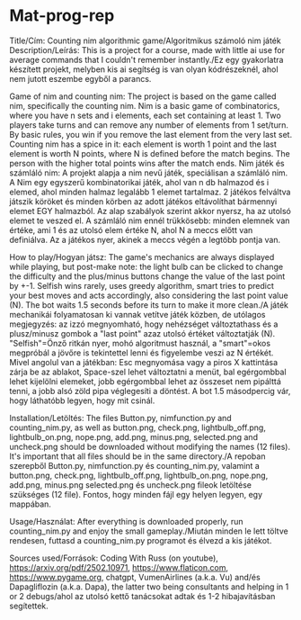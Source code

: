 # Mat-prog-rep
Title/Cím: Counting nim algorithmic game/Algoritmikus számoló nim játék
Description/Leírás: This is a project for a course, made with little ai use for average commands that I couldn't remember instantly./Ez egy gyakorlatra készített projekt, melyben kis ai segítség is van olyan kódrészeknél, ahol nem jutott eszembe egyből a parancs.

Game of nim and counting nim: The project is based on the game called nim, specifically the counting nim. Nim is a basic game of combinatorics, where you have n sets and i elements, each set containing at least 1. Two players take turns and can remove any number of elements from 1 set/turn. By basic rules, you win if you remove the last element from the very last set. Counting nim has a spice in it: each element is worth 1 point and the last element is worth N points, where N is defined before the match begins. The person with the higher total points wins after the match ends. 
Nim játék és számláló nim: A projekt alapja a nim nevű játék, speciálisan a számláló nim. A Nim egy egyszerű kombinatorikai játék, ahol van n db halmazod és i elemed, ahol minden halmaz legalább 1 elemet tartalmaz. 2 játékos felváltva játszik köröket és minden körben az adott játékos eltávolíthat bármennyi elemet EGY halmazból. Az alap szabályok szerint akkor nyersz, ha az utolsó elemet te veszed el. A számláló nim ennél trükkösebb: minden elemnek van értéke, ami 1 és az utolsó elem értéke N, ahol N a meccs előtt van definiálva. Az a játékos nyer, akinek a meccs végén a legtöbb pontja van.

How to play/Hogyan játsz: The game's mechanics are always displayed while playing, but post-make note: the light bulb can be clicked to change the difficulty and the plus/minus buttons change the value of the last point by +-1. Selfish wins rarely, uses greedy algorithm, smart tries to predict your best moves and acts accordingly, also considering the last point value (N). The bot waits 1.5 seconds before its turn to make it more clean./A játék mechanikái folyamatosan ki vannak vetítve játék közben, de utólagos megjegyzés: az izzó megnyomható, hogy nehézséget változtathass és a plusz/minusz gombok a "last point" azaz utolsó értéket változtatják (N). "Selfish"=Önző ritkán nyer, mohó algoritmust használ, a "smart"=okos megpróbál a jövőre is tekintettel lenni és figyelembe veszi az N értékét. 
Mivel angolul van a játékban: Esc megnyomása vagy a piros X kattintása zárja be az ablakot,  Space-szel lehet változtatni a menüt, bal egérgombbal lehet kijelölni elemeket, jobb egérgombbal lehet az összeset nem pipálttá tenni, a jobb alsó zöld pipa véglegesíti a döntést. A bot 1.5 másodpercig vár, hogy láthatóbb legyen, hogy mit csinál.

Installation/Letöltés: The files Button.py, nimfunction.py and counting_nim.py, as well as button.png, check.png, lightbulb_off.png, lightbulb_on.png, nope.png, add.png, minus.png, selected.png and uncheck.png should be downloaded without modifying the names (12 files). It's important that all files should be in the same directory./A repoban szerepből Button.py, nimfunction.py és counting_nim.py, valamint a button.png, check.png, lightbulb_off.png, lightbulb_on.png, nope.png, add.png, minus.png selected.png és uncheck.png fileok letöltése szükséges (12 file). Fontos, hogy minden fájl egy helyen legyen, egy mappában.

Usage/Használat: After everything is downloaded properly, run counting_nim.py and enjoy the small gameplay./Miután minden le lett töltve rendesen, futtasd a counting_nim.py programot és élvezd a kis játékot.

Sources used/Források: Coding With Russ (on youtube), https://arxiv.org/pdf/2502.10971, https://www.flaticon.com, https://www.pygame.org, chatgpt, VumenAirlines (a.k.a. Vu) and/és Dapagliflozin (a.k.a. Dapa), the latter two being consultants and helping in 1 or 2 debugs/ahol az utolsó kettő tanácsokat adtak és 1-2 hibajavításban segítettek. 
